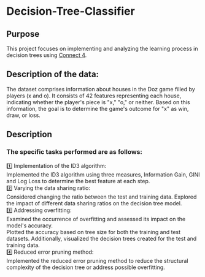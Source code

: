 # Decision-Tree-Classifier

## Purpose
This project focuses on implementing and analyzing the learning process in decision trees using [Connect 4](archive.ics.uci.edu/ml/datasets/Connect-4). </br>

## Description of the data:
The dataset comprises information about houses in the Doz game filled by players (x and o). It consists of 42 features representing each house, indicating whether the player's piece is "x," "o," or neither. Based on this information, the goal is to determine the game's outcome for "x" as win, draw, or loss.

## Description
### The specific tasks performed are as follows: </br>
1️⃣ Implementation of the ID3 algorithm: </br>
Implemented the ID3 algorithm using three measures, Information Gain, GINI and Log Loss to determine the best feature at each step. </br>
2️⃣ Varying the data sharing ratio: </br>
Considered changing the ratio between the test and training data. Explored the impact of different data sharing ratios on the decision tree model. </br>
3️⃣ Addressing overfitting: </br>
Examined the occurrence of overfitting and assessed its impact on the model's accuracy.</br>
Plotted the accuracy based on tree size for both the training and test datasets. Additionally, visualized the decision trees created for the test and training data. </br>
4️⃣ Reduced error pruning method: </br>
Implemented the reduced error pruning method to reduce the structural complexity of the decision tree or address possible overfitting.



